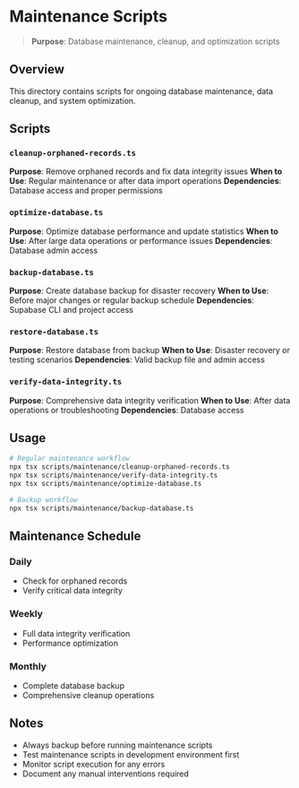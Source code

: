 # Maintenance Scripts

> **Purpose**: Database maintenance, cleanup, and optimization scripts

## Overview

This directory contains scripts for ongoing database maintenance, data cleanup, and system optimization.

## Scripts

### `cleanup-orphaned-records.ts`
**Purpose**: Remove orphaned records and fix data integrity issues
**When to Use**: Regular maintenance or after data import operations
**Dependencies**: Database access and proper permissions

### `optimize-database.ts`
**Purpose**: Optimize database performance and update statistics
**When to Use**: After large data operations or performance issues
**Dependencies**: Database admin access

### `backup-database.ts`
**Purpose**: Create database backup for disaster recovery
**When to Use**: Before major changes or regular backup schedule
**Dependencies**: Supabase CLI and project access

### `restore-database.ts`
**Purpose**: Restore database from backup
**When to Use**: Disaster recovery or testing scenarios
**Dependencies**: Valid backup file and admin access

### `verify-data-integrity.ts`
**Purpose**: Comprehensive data integrity verification
**When to Use**: After data operations or troubleshooting
**Dependencies**: Database access

## Usage

```bash
# Regular maintenance workflow
npx tsx scripts/maintenance/cleanup-orphaned-records.ts
npx tsx scripts/maintenance/verify-data-integrity.ts
npx tsx scripts/maintenance/optimize-database.ts

# Backup workflow
npx tsx scripts/maintenance/backup-database.ts
```

## Maintenance Schedule

### Daily
- Check for orphaned records
- Verify critical data integrity

### Weekly
- Full data integrity verification
- Performance optimization

### Monthly
- Complete database backup
- Comprehensive cleanup operations

## Notes

- Always backup before running maintenance scripts
- Test maintenance scripts in development environment first
- Monitor script execution for any errors
- Document any manual interventions required
